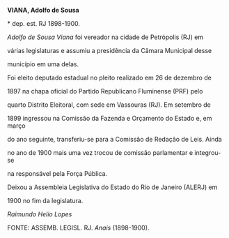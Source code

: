 **VIANA, Adolfo de Sousa**



\* dep. est. RJ 1898-1900.



*Adolfo de Sousa Viana* foi vereador na cidade de Petrópolis (RJ) em

várias legislaturas e assumiu a presidência da Câmara Municipal desse

município em uma delas.



Foi eleito deputado estadual no pleito realizado em 26 de dezembro de

1897 na chapa oficial do Partido Republicano Fluminense (PRF) pelo

quarto Distrito Eleitoral, com sede em Vassouras (RJ). Em setembro de

1899 ingressou na Comissão da Fazenda e Orçamento do Estado e, em março

do ano seguinte, transferiu-se para a Comissão de Redação de Leis. Ainda

no ano de 1900 mais uma vez trocou de comissão parlamentar e integrou-se

na responsável pela Força Pública.



Deixou a Assembleia Legislativa do Estado do Rio de Janeiro (ALERJ) em

1900 no fim da legislatura.



*Raimundo Helio Lopes*



FONTE: ASSEMB. LEGISL. RJ. *Anais* (1898-1900).

